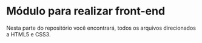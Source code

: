 # Módulo para realizar front-end

Nesta parte do repositório você encontrará, todos os arquivos direcionados a HTML5 e CSS3.